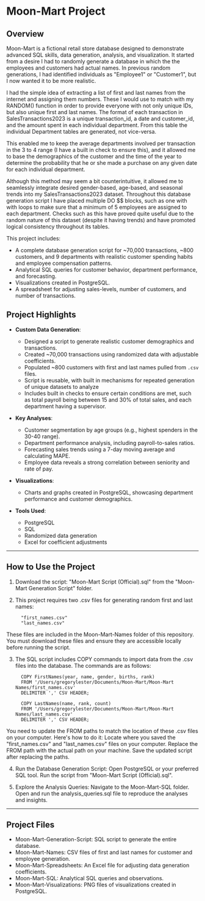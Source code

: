 # Moon-Mart Project

## Overview
Moon-Mart is a fictional retail store database designed to demonstrate advanced SQL skills, data generation, analysis, and visualization.
It started from a desire I had to randomly generate a database in which the the employees and customers had actual names.
In previous random generations, I had identified individuals as "Employee1" or "Customer1", but I now wanted it to be more realistic.

I had the simple idea of extracting a list of first and last names from the internet and assigning them numbers.
These I would use to match with my RANDOM() function in order to provide everyone with not only unique IDs, but also unique first and last names.
The format of each transaction in SalesTransactions2023 is a unique transaction_id, a date and customer_id, and the amount spent in each individual department. From this table the individual Department tables are generated, not vice-versa.

This enabled me to keep the average departments involved per transaction in the 3 to 4 range (I have a built in check to ensure this), and it allowed me to base the demographics of the customer and the time of the year to determine the probability that he or she made a purchase on any given date for each individual department.

Although this method may seem a bit counterintuitive, it allowed me to seamlessly integrate desired gender-based, age-based, and seasonal trends into my SalesTransactions2023 dataset. Throughout this database generation script I have placed multiple DO $$ blocks, such as one with with loops to make sure that a minimum of 5 employees are assigned to each department. Checks such as this have proved quite useful due to the random nature of this dataset (despite it having trends) and have promoted logical consistency throughout its tables.

This project includes:
- A complete database generation script for ~70,000 transactions, ~800 customers, and 9 departments with realistic customer spending habits and employee compensation patterns.
- Analytical SQL queries for customer behavior, department performance, and forecasting.
- Visualizations created in PostgreSQL.
- A spreadsheet for adjusting sales-levels, number of customers, and number of transactions.

## Project Highlights
- **Custom Data Generation**:
  - Designed a script to generate realistic customer demographics and transactions.
  - Created ~70,000 transactions using randomized data with adjustable coefficients.
  - Populated ~800 customers with first and last names pulled from `.csv` files.
  - Script is reusable, with built in mechanisms for repeated generation of unique datasets to analyze
  - Includes built in checks to ensure certain conditions are met, such as total payroll being between 15 and 30% of total sales, and each department having a supervisor.

- **Key Analyses**:
  - Customer segmentation by age groups (e.g., highest spenders in the 30-40 range).
  - Department performance analysis, including payroll-to-sales ratios.
  - Forecasting sales trends using a 7-day moving average and calculating MAPE.
  - Employee data reveals a strong correlation between seniority and rate of pay.

- **Visualizations**:
  - Charts and graphs created in PostgreSQL, showcasing department performance and customer demographics.
 
- **Tools Used**:
  - PostgreSQL
  - SQL
  - Randomized data generation
  - Excel for coefficient adjustments

----------------------------------------------------------------------------------------------------------------------------------------

## How to Use the Project

1. Download the script: "Moon-Mart Script (Official).sql" from the "Moon-Mart Generation Script" folder.

2. This project requires two .csv files for generating random first and last names:

     	 "first_names.csv"
     	 "last_names.csv"

These files are included in the Moon-Mart-Names folder of this repository. You must download these files and ensure they are accessible locally before running the script.

3. The SQL script includes COPY commands to import data from the .csv files into the database. The commands are as follows:

     	 COPY FirstNames(year, name, gender, births, rank)
     	 FROM '/Users/gregorylester/Documents/Moon-Mart/Moon-Mart Names/first_names.csv'
      	 DELIMITER ',' CSV HEADER;

     	 COPY LastNames(name, rank, count)
    	 FROM '/Users/gregorylester/Documents/Moon-Mart/Moon-Mart Names/last_names.csv'
     	 DELIMITER ',' CSV HEADER;

You need to update the FROM paths to match the location of these .csv files on your computer. Here's how to do it:
Locate where you saved the "first_names.csv" and "last_names.csv" files on your computer.
Replace the FROM path with the actual path on your machine. 
Save the updated script after replacing the paths.

4. Run the Database Generation Script:
        Open PostgreSQL or your preferred SQL tool.
        Run the script from "Moon-Mart Script (Official).sql".   

5. Explore the Analysis Queries:
        Navigate to the Moon-Mart-SQL folder.
        Open and run the analysis_queries.sql file to reproduce the analyses and insights.

----------------------------------------------------------------------------------------------------------------------------------------

## Project Files
- Moon-Mart-Generation-Script: SQL script to generate the entire database.
- Moon-Mart-Names: CSV files of first and last names for customer and employee generation.
- Moon-Mart-Spreadsheets: An Excel file for adjusting data generation coefficients.
- Moon-Mart-SQL: Analytical SQL queries and observations.
- Moon-Mart-Visualizations: PNG files of visualizations created in PostgreSQL.
